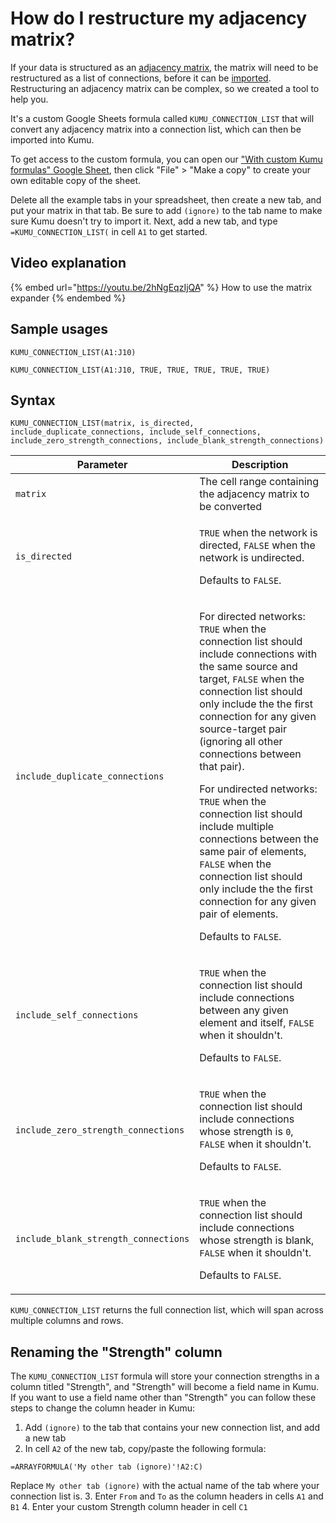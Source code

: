 # How do I restructure my adjacency matrix?

If your data is structured as an [adjacency matrix](https://en.wikipedia.org/wiki/Adjacency\_matrix), the matrix will need to be restructured as a list of connections, before it can be [imported](../guides/import/). Restructuring an adjacency matrix can be complex, so we created a tool to help you.&#x20;

It's a custom Google Sheets formula called `KUMU_CONNECTION_LIST` that will convert any adjacency matrix into a connection list, which can then be imported into Kumu.

To get access to the custom formula, you can open our ["With custom Kumu formulas" Google Sheet](https://docs.google.com/spreadsheets/d/1qRhkn6qECtBaAncWykMa0hAG97jPK6q\_bODrwntqze8/edit?usp=sharing), then click "File" > "Make a copy" to create your own editable copy of the sheet.

Delete all the example tabs in your spreadsheet, then create a new tab, and put your matrix in that tab. Be sure to add `(ignore)` to the tab name to make sure Kumu doesn't try to import it. Next, add a new tab, and type `=KUMU_CONNECTION_LIST(` in cell `A1` to get started.

## Video explanation

{% embed url="https://youtu.be/2hNgEqzIjQA" %}
How to use the matrix expander
{% endembed %}

## Sample usages

`KUMU_CONNECTION_LIST(A1:J10)`

`KUMU_CONNECTION_LIST(A1:J10, TRUE, TRUE, TRUE, TRUE, TRUE)`

## Syntax

`KUMU_CONNECTION_LIST(matrix, is_directed, include_duplicate_connections, include_self_connections, include_zero_strength_connections, include_blank_strength_connections)`

| Parameter                            | Description                                                                                                                                                                                                                                                                                                                                                                                                                                                                                                                                                                                                                        |
| ------------------------------------ | ---------------------------------------------------------------------------------------------------------------------------------------------------------------------------------------------------------------------------------------------------------------------------------------------------------------------------------------------------------------------------------------------------------------------------------------------------------------------------------------------------------------------------------------------------------------------------------------------------------------------------------- |
| `matrix`                             | The cell range containing the adjacency matrix to be converted                                                                                                                                                                                                                                                                                                                                                                                                                                                                                                                                                                     |
| `is_directed`                        | <p><code>TRUE</code> when the network is directed, <code>FALSE</code> when the network is undirected.</p><p>Defaults to <code>FALSE</code>.</p>                                                                                                                                                                                                                                                                                                                                                                                                                                                                                    |
| `include_duplicate_connections`      | <p>For directed networks: <code>TRUE</code> when the connection list should include connections with the same source and target, <code>FALSE</code> when the connection list should only include the the first connection for any given source-target pair (ignoring all other connections between that pair).</p><p>For undirected networks: <code>TRUE</code> when the connection list should include multiple connections between the same pair of elements, <code>FALSE</code> when the connection list should only include the the first connection for any given pair of elements.</p><p>Defaults to <code>FALSE</code>.</p> |
| `include_self_connections`           | <p><code>TRUE</code> when the connection list should include connections between any given element and itself, <code>FALSE</code> when it shouldn't.</p><p>Defaults to <code>FALSE</code>.</p>                                                                                                                                                                                                                                                                                                                                                                                                                                     |
| `include_zero_strength_connections`  | <p><code>TRUE</code> when the connection list should include connections whose strength is <code>0</code>, <code>FALSE</code> when it shouldn't.</p><p>Defaults to <code>FALSE</code>.</p>                                                                                                                                                                                                                                                                                                                                                                                                                                         |
| `include_blank_strength_connections` | <p><code>TRUE</code> when the connection list should include connections whose strength is blank, <code>FALSE</code> when it shouldn't.</p><p>Defaults to <code>FALSE</code>.</p>                                                                                                                                                                                                                                                                                                                                                                                                                                                  |

`KUMU_CONNECTION_LIST` returns the full connection list, which will span across multiple columns and rows.

## Renaming the "Strength" column

The `KUMU_CONNECTION_LIST` formula will store your connection strengths in a column titled "Strength", and "Strength" will become a field name in Kumu. If you want to use a field name other than "Strength" you can follow these steps to change the column header in Kumu:

1. Add `(ignore)` to the tab that contains your new connection list, and add a new tab
2. In cell `A2` of the new tab, copy/paste the following formula:

```
=ARRAYFORMULA('My other tab (ignore)'!A2:C)
```

Replace `My other tab (ignore)` with the actual name of the tab where your connection list is. 3. Enter `From` and `To` as the column headers in cells `A1` and `B1` 4. Enter your custom Strength column header in cell `C1`
